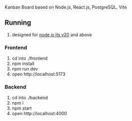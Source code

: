 Kanban Board based on Node.js, React.js, PostgreSQL, Vite

## Running

1. designed for [node.js lts v20](https://nodejs.org/en) and above

### Frontend

1. cd into ./frontend
1. npm install
1. npm run dev
1. open http://localhost:5173

### Backend

1. cd into ./backend
1. npm i
1. npm start
1. open http://localhost:4000

